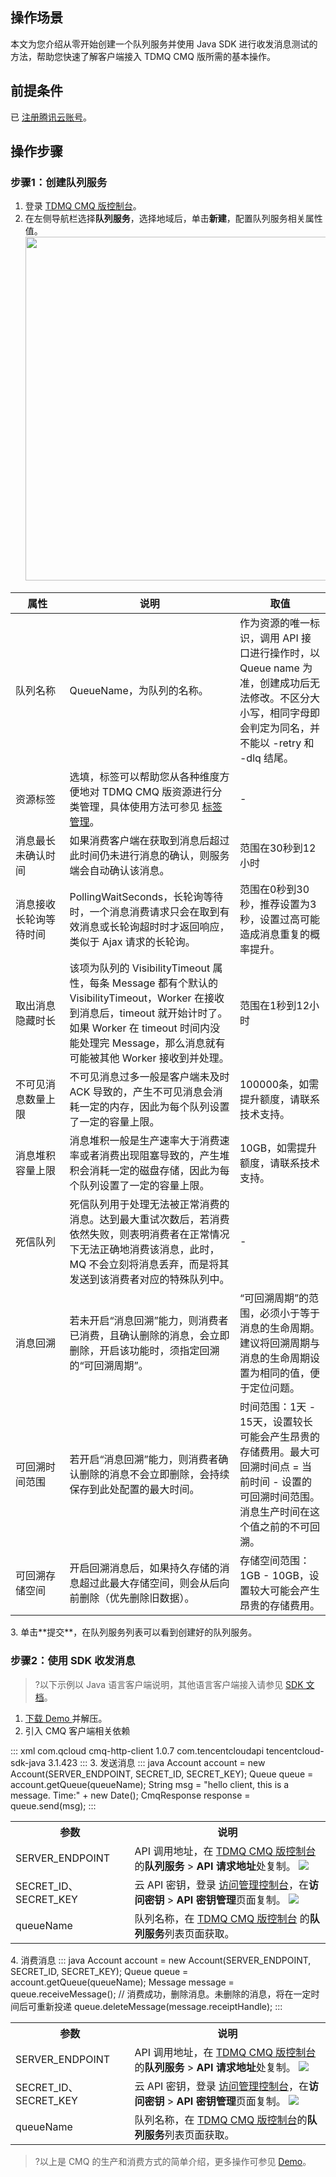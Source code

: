 ## 操作场景

本文为您介绍从零开始创建一个队列服务并使用 Java SDK 进行收发消息测试的方法，帮助您快速了解客户端接入 TDMQ CMQ 版所需的基本操作。

## 前提条件

已 [注册腾讯云账号](https://cloud.tencent.com/document/product/378/17985)。

## 操作步骤

### 步骤1：创建队列服务

1. 登录 [TDMQ CMQ 版控制台](https://console.cloud.tencent.com/tdmq/cmq-queue)。
2. 在左侧导航栏选择**队列服务**，选择地域后，单击**新建**，配置队列服务相关属性值。
   <img src="https://qcloudimg.tencent-cloud.cn/raw/4e6246f11ed46848166b99c938c7c55d.png" width="550px">  
<table>
    <thead>
    <tr>
        <th>属性</th>
        <th>说明</th>
        <th>取值</th>
    </tr>
    </thead>
    <tbody>
    <tr>
        <td>队列名称</td>
        <td>QueueName，为队列的名称。</td>
        <td>作为资源的唯一标识，调用 API 接口进行操作时，以 Queue name
            为准，创建成功后无法修改。不区分大小写，相同字母即会判定为同名，并不能以 -retry 和 -dlq 结尾。
        </td>
    </tr>
    <tr>
        <td>
            <nobr>资源标签</nobr>
        </td>
				<td>选填，标签可以帮助您从各种维度方便地对 TDMQ CMQ 版资源进行分类管理，具体使用方法可参见 <a href = "https://cloud.tencent.com/document/product/1496/62997">标签管理</a>。</td>
        <td>-</td>
    </tr>		
    <tr>
        <td>消息最长未确认时间</td>
        <td>如果消费客户端在获取到消息后超过此时间仍未进行消息的确认，则服务端会自动确认该消息。</td>
        <td>范围在30秒到12小时</td>
    </tr>
    <tr>
        <td>消息接收长轮询等待时间</td>
        <td>PollingWaitSeconds，长轮询等待时，一个消息消费请求只会在取到有效消息或长轮询超时时才返回响应，类似于 Ajax 请求的长轮询。</td>
        <td>范围在0秒到30秒，推荐设置为3秒，设置过高可能造成消息重复的概率提升。</td>
    </tr>
    <tr>
        <td>取出消息隐藏时长</td>
        <td>
            该项为队列的 VisibilityTimeout 属性，每条 Message 都有个默认的VisibilityTimeout，Worker 在接收到消息后，timeout 就开始计时了。如果 Worker 在 timeout 时间内没能处理完 Message，那么消息就有可能被其他 Worker 接收到并处理。
        </td>
        <td>范围在1秒到12小时</td>
    </tr>
    <tr>
        <td>不可见消息数量上限</td>
        <td>不可见消息过多一般是客户端未及时 ACK 导致的，产生不可见消息会消耗一定的内存，因此为每个队列设置了一定的容量上限。</td>
        <td>100000条，如需提升额度，请联系技术支持。</td>
    </tr>
     <tr>
        <td>消息堆积容量上限</td>
        <td>消息堆积一般是生产速率大于消费速率或者消费出现阻塞导致的，产生堆积会消耗一定的磁盘存储，因此为每个队列设置了一定的容量上限。</td>
        <td>10GB，如需提升额度，请联系技术支持。</td>
    </tr>
    <tr>
        <td>死信队列</td>
        <td>死信队列用于处理无法被正常消费的消息。达到最大重试次数后，若消费依然失败，则表明消费者在正常情况下无法正确地消费该消息，此时，MQ 不会立刻将消息丢弃，而是将其发送到该消费者对应的特殊队列中。
        </td>
        <td>-</td>
    </tr>
    <tr>
        <td>消息回溯</td>
        <td>若未开启“消息回溯”能力，则消费者已消费，且确认删除的消息，会立即删除，开启该功能时，须指定回溯的“可回溯周期”。</td>
        <td>“可回溯周期”的范围，必须小于等于消息的生命周期。建议将回溯周期与消息的生命周期设置为相同的值，便于定位问题。</td>
    </tr>
    <tr>
        <td>可回溯时间范围</td>
        <td>若开启“消息回溯”能力，则消费者确认删除的消息不会立即删除，会持续保存到此处配置的最大时间。</td>
        <td>时间范围：1天 - 15天，设置较长可能会产生昂贵的存储费用。最大可回溯时间点 = 当前时间 - 设置的可回溯时间范围。消息生产时间在这个值之前的不可回溯。</td>
    </tr>
    <tr>
        <td>可回溯存储空间</td>
        <td>开启回溯消息后，如果持久存储的消息超过此最大存储空间，则会从后向前删除（优先删除旧数据）。</td>
        <td>存储空间范围：1GB - 10GB，设置较大可能会产生昂贵的存储费用。</td>
    </tr>
    </tbody>
</table>
3. 单击**提交**，在队列服务列表可以看到创建好的队列服务。

### 步骤2：使用 SDK 收发消息

> ?以下示例以 Java 语言客户端说明，其他语言客户端接入请参见 [SDK 文档](https://cloud.tencent.com/document/product/1496/61039)。

1. [下载 Demo ](https://tdmq-document-1306598660.cos.ap-nanjing.myqcloud.com/%E5%85%AC%E6%9C%89%E4%BA%91demo/cmq/tdmq-cmq-Java-sdk-demo.zip)并解压。
2. 引入 CMQ 客户端相关依赖
<dx-codeblock>
:::  xml
<!-- cmq sdk --><!-- cmq sdk -->
<dependency>
​    <groupId>com.qcloud</groupId>
​    <artifactId>cmq-http-client</artifactId>
​    <version>1.0.7</version>
</dependency>

<!-- 云API sdk -->
<dependency>
​    <groupId>com.tencentcloudapi</groupId>
​    <artifactId>tencentcloud-sdk-java</artifactId>
​    <version>3.1.423</version>
</dependency>
:::
</dx-codeblock>
3. 发送消息
<dx-codeblock>
:::  java
Account account = new Account(SERVER_ENDPOINT, SECRET_ID, SECRET_KEY);
Queue queue = account.getQueue(queueName);
String msg = "hello client, this is a message. Time:" + new Date();
CmqResponse response = queue.send(msg);
:::
</dx-codeblock>
<table>
<tr>
<th>参数</th>
<th>说明</th>
</tr>
<tr>
<td>SERVER_ENDPOINT</td>
<td>API 调用地址，在 <a href = "https://console.cloud.tencent.com/tdmq">TDMQ CMQ 版控制台</a> 的<b>队列服务</b> > <b>API 请求地址</b>处复制。
<img src = "https://qcloudimg.tencent-cloud.cn/raw/f6334447f903ae629b518280e933c31b.png">
</td>
</tr>
<tr>
<td>SECRET_ID、SECRET_KEY</td>
<td>云 API 密钥，登录 <a href = "https://console.cloud.tencent.com/cam/overview">访问管理控制台</a>，在<b>访问密钥</b> > <b>API 密钥管理</b>页面复制。
<img src = "https://qcloudimg.tencent-cloud.cn/raw/867837e2b1e6d347ecb04d7085938c08.png">
</td>
</tr>
<tr>
<td>queueName</td>
<td>队列名称，在 <a href = "https://console.cloud.tencent.com/tdmq">TDMQ CMQ 版控制台</a> 的<b>队列服务</b>列表页面获取。</td>
</tr>
</table>
4. 消费消息
<dx-codeblock>
:::  java
   Account account = new Account(SERVER_ENDPOINT, SECRET_ID, SECRET_KEY);
   Queue queue = account.getQueue(queueName);
   Message message = queue.receiveMessage();
   // 消费成功，删除消息。未删除的消息，将在一定时间后可重新投递
   queue.deleteMessage(message.receiptHandle);
:::
</dx-codeblock>
<table>
<tr>
<th>参数</th>
<th>说明</th>
</tr>
<tr>
<td>SERVER_ENDPOINT</td>
<td>API 调用地址，在 <a href = "https://console.cloud.tencent.com/tdmq">TDMQ CMQ 版控制台</a> 的<b>队列服务</b> > <b>API 请求地址</b>处复制。
<img src = "https://qcloudimg.tencent-cloud.cn/raw/f6334447f903ae629b518280e933c31b.png">
</td>
</tr>
<tr>
<td>SECRET_ID、SECRET_KEY</td>
<td>云 API 密钥，登录 <a href = "https://console.cloud.tencent.com/cam/overview">访问管理控制台</a>，在<b>访问密钥</b> > <b>API 密钥管理</b>页面复制。
<img src = "https://qcloudimg.tencent-cloud.cn/raw/867837e2b1e6d347ecb04d7085938c08.png">
</td>
</tr>
<tr>
<td>queueName</td>
<td>队列名称，在 <a href = "https://console.cloud.tencent.com/tdmq">TDMQ CMQ 版控制台</a>的<b>队列服务</b>列表页面获取。</td>
</tr>
</table>


>?以上是 CMQ 的生产和消费方式的简单介绍，更多操作可参见 [Demo](https://tdmq-document-1306598660.cos.ap-nanjing.myqcloud.com/%E5%85%AC%E6%9C%89%E4%BA%91demo/cmq/tdmq-cmq-Java-sdk-demo.zip)。
